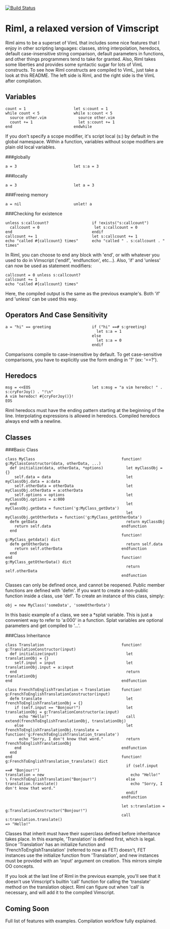 [![Build Status](https://secure.travis-ci.org/luke-gru/riml.png?branch=master)](https://travis-ci.org/luke-gru/riml)

Riml, a relaxed version of Vimscript
====================================

Riml aims to be a superset of VimL that includes some nice features that I
enjoy in other scripting languages: classes, string interpolation,
heredocs, default case-insensitive string comparison, default parameters
in functions, and other things programmers tend to take for granted. Also, Riml takes
some liberties and provides some syntactic sugar for lots of VimL constructs.
To see how Riml constructs are compiled to VimL, just take a look at this README.
The left side is Riml, and the right side is the VimL after compilation.

Variables
---------

    count = 1                     let s:count = 1
    while count < 5               while s:count < 5
      source other.vim              source other.vim
      count += 1                    let s:count += 1
    end                           endwhile

If you don't specify a scope modifier, it's script local (s:) by default in the
global namespace. Within a function, variables without scope modifiers are plain
old local variables.

###globally

    a = 3                         let s:a = 3

###locally

    a = 3                         let a = 3

###Freeing memory

    a = nil                       unlet! a

###Checking for existence

    unless s:callcount?                   if !exists("s:callcount")
      callcount = 0                        let s:callcount = 0
    end                                   endif
    callcount += 1                        let s:callcount += 1
    echo "called #{callcount} times"      echo "called " . s:callcount . " times"

In Riml, you can choose to end any block with 'end', or with whatever you used
to do in Vimscript ('endif', 'endfunction', etc...). Also, 'if' and 'unless' can
now be used as statement modifiers:

    callcount = 0 unless s:callcount?
    callcount += 1
    echo "called #{callcount} times"

Here, the compiled output is the same as the previous example's. Both 'if' and
'unless' can be used this way.

Operators And Case Sensitivity
------------------------------

    a = "hi" == greeting                  if ("hi" ==# s:greeting)
                                            let s:a = 1
                                          else
                                            let s:a = 0
                                          endif

Comparisons compile to case-insensitive by default. To get case-sensitive
comparisons, you have to explicitly use the form ending in '?' (ex: '==?').

Heredocs
--------

    msg = <<EOS                           let s:msg = "a vim heredoc! " . s:cryForJoy() . "!\n"
    A vim heredoc! #{cryForJoy()}!
    EOS

Riml heredocs must have the ending pattern starting at the beginning
of the line. Interpolating expressions is allowed in heredocs. Compiled
heredocs always end with a newline.

Classes
-------

###Basic Class

    class MyClass                                      function! g:MyClassConstructor(data, otherData, ...)
      def initialize(data, otherData, *options)          let myClassObj = {}
        self.data = data                                 let myClassObj.data = a:data
        self.otherData = otherData                       let myClassObj.otherData = a:otherData
        self.options = options                           let myClassObj.options = a:000
      end                                                let myClassObj.getData = function('g:MyClass_getData')
                                                         let myClassObj.getOtherData = function('g:MyClass_getOtherData')
      defm getData                                       return myClassObj
        return self.data                               endfunction
      end
                                                       function! g:MyClass_getdata() dict
      defm getOtherData                                  return self.data
        return self.otherData                          endfunction
      end
    end                                                function! g:MyClass_getOtherData() dict
                                                         return self.otherData
                                                       endfunction

Classes can only be defined once, and cannot be reopened. Public member
functions are defined with 'defm'. If you want to create a non-public function
inside a class, use 'def'. To create an instance of this class, simply:

    obj = new MyClass('someData', 'someOtherData')

In this basic example of a class, we see a \*splat variable. This is just a
convenient way to refer to 'a:000' in a function. Splat variables are optional
parameters and get compiled to '...'.

###Class Inheritance

    class Translation                                  function! g:TranslationConstructor(input)
      def initialize(input)                              let translationObj = {}
        self.input = input                               let translationObj.input = a:input
      end                                                return translationObj
    end                                                endfunction

    class FrenchToEnglishTranslation < Translation     function! g:FrenchToEnglishTranslationConstructor(input)
      defm translate                                     let frenchToEnglishTranslationObj = {}
        if (self.input == "Bonjour!")                    let translationObj = g:TranslationConstructor(a:input)
          echo "Hello!"                                  call extend(frenchToEnglishTranslationObj, translationObj)
        else                                             let frenchToEnglishTranslationObj.translate = function('g:FrenchToEnglishTranslation_translate')
          echo "Sorry, I don't know that word."          return frenchToEnglishTranslationObj
        end                                            endfunction
      end
    end                                                function! g:FrenchToEnglishTranslation_translate() dict
                                                         if (self.input ==# "Bonjour!")
    translation = new                                      echo "Hello!"
    \ FrenchToEnglishTranslation("Bonjour!")             else
    translation.translate()                                echo "Sorry, I don't know that word."
                                                         endif
                                                       endfunction

                                                       let s:translation = g:TranslationConstructor("Bonjour!")
                                                       call s:translation.translate()
    => "Hello!"

Classes that inherit must have their superclass defined before inheritance takes place. In
this example, 'Translation' is defined first, which is legal. Since 'Translation'
has an initialize function and 'FrenchToEnglishTranslation' (referred to now as FET)
doesn't, FET instances use the initialize function from 'Translation', and new
instances must be provided with an 'input' argument on creation. This mirrors
simple OO concepts.

If you look at the last line of Riml in the previous example, you'll see that
it doesn't use Vimscript's builtin 'call' function for calling the 'translate'
method on the translation object. Riml can figure out when 'call' is necessary,
and will add it to the compiled Vimscript.

Coming Soon
-----------

Full list of features with examples. Compilation workflow fully explained.
